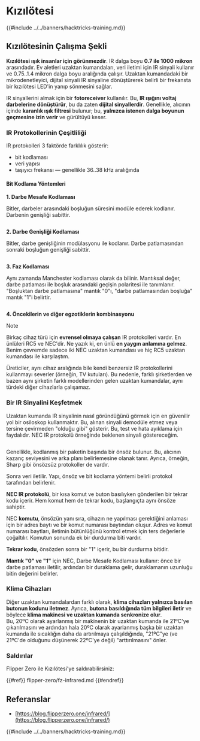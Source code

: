 # Kızılötesi

{{#include ../../banners/hacktricks-training.md}}

## Kızılötesinin Çalışma Şekli <a href="#how-the-infrared-port-works" id="how-the-infrared-port-works"></a>

**Kızılötesi ışık insanlar için görünmezdir**. IR dalga boyu **0.7 ile 1000 mikron** arasındadır. Ev aletleri uzaktan kumandaları, veri iletimi için IR sinyali kullanır ve 0.75..1.4 mikron dalga boyu aralığında çalışır. Uzaktan kumandadaki bir mikrodenetleyici, dijital sinyali IR sinyaline dönüştürerek belirli bir frekansta bir kızılötesi LED'in yanıp sönmesini sağlar.

IR sinyallerini almak için bir **fotoreceiver** kullanılır. Bu, **IR ışığını voltaj darbelerine dönüştürür**, bu da zaten **dijital sinyallerdir**. Genellikle, alıcının içinde **karanlık ışık filtresi** bulunur; bu, **yalnızca istenen dalga boyunun geçmesine izin verir** ve gürültüyü keser.

### IR Protokollerinin Çeşitliliği <a href="#variety-of-ir-protocols" id="variety-of-ir-protocols"></a>

IR protokolleri 3 faktörde farklılık gösterir:

- bit kodlaması
- veri yapısı
- taşıyıcı frekansı — genellikle 36..38 kHz aralığında

#### Bit Kodlama Yöntemleri <a href="#bit-encoding-ways" id="bit-encoding-ways"></a>

**1. Darbe Mesafe Kodlaması**

Bitler, darbeler arasındaki boşluğun süresini modüle ederek kodlanır. Darbenin genişliği sabittir.

<figure><img src="../../images/image (295).png" alt=""><figcaption></figcaption></figure>

**2. Darbe Genişliği Kodlaması**

Bitler, darbe genişliğinin modülasyonu ile kodlanır. Darbe patlamasından sonraki boşluğun genişliği sabittir.

<figure><img src="../../images/image (282).png" alt=""><figcaption></figcaption></figure>

**3. Faz Kodlaması**

Aynı zamanda Manchester kodlaması olarak da bilinir. Mantıksal değer, darbe patlaması ile boşluk arasındaki geçişin polaritesi ile tanımlanır. "Boşluktan darbe patlamasına" mantık "0"ı, "darbe patlamasından boşluğa" mantık "1"i belirtir.

<figure><img src="../../images/image (634).png" alt=""><figcaption></figcaption></figure>

**4. Öncekilerin ve diğer egzotiklerin kombinasyonu**

> [!NOTE]
> Birkaç cihaz türü için **evrensel olmaya çalışan** IR protokolleri vardır. En ünlüleri RC5 ve NEC'dir. Ne yazık ki, en ünlü **en yaygın anlamına gelmez**. Benim çevremde sadece iki NEC uzaktan kumandası ve hiç RC5 uzaktan kumandası ile karşılaştım.
>
> Üreticiler, aynı cihaz aralığında bile kendi benzersiz IR protokollerini kullanmayı severler (örneğin, TV kutuları). Bu nedenle, farklı şirketlerden ve bazen aynı şirketin farklı modellerinden gelen uzaktan kumandalar, aynı türdeki diğer cihazlarla çalışamaz.

### Bir IR Sinyalini Keşfetmek

Uzaktan kumanda IR sinyalinin nasıl göründüğünü görmek için en güvenilir yol bir osiloskop kullanmaktır. Bu, alınan sinyali demodüle etmez veya tersine çevirmeden "olduğu gibi" gösterir. Bu, test ve hata ayıklama için faydalıdır. NEC IR protokolü örneğinde beklenen sinyali göstereceğim.

<figure><img src="../../images/image (235).png" alt=""><figcaption></figcaption></figure>

Genellikle, kodlanmış bir paketin başında bir önsöz bulunur. Bu, alıcının kazanç seviyesini ve arka planı belirlemesine olanak tanır. Ayrıca, örneğin, Sharp gibi önsözsüz protokoller de vardır.

Sonra veri iletilir. Yapı, önsöz ve bit kodlama yöntemi belirli protokol tarafından belirlenir.

**NEC IR protokolü**, bir kısa komut ve buton basılıyken gönderilen bir tekrar kodu içerir. Hem komut hem de tekrar kodu, başlangıçta aynı önsöze sahiptir.

NEC **komutu**, önsözün yanı sıra, cihazın ne yapılması gerektiğini anlaması için bir adres baytı ve bir komut numarası baytından oluşur. Adres ve komut numarası baytları, iletimin bütünlüğünü kontrol etmek için ters değerlerle çoğaltılır. Komutun sonunda ek bir durdurma biti vardır.

**Tekrar kodu**, önsözden sonra bir "1" içerir, bu bir durdurma bitidir.

**Mantık "0" ve "1"** için NEC, Darbe Mesafe Kodlaması kullanır: önce bir darbe patlaması iletilir, ardından bir duraklama gelir, duraklamanın uzunluğu bitin değerini belirler.

### Klima Cihazları

Diğer uzaktan kumandalardan farklı olarak, **klima cihazları yalnızca basılan butonun kodunu iletmez**. Ayrıca, **butona basıldığında tüm bilgileri iletir** ve böylece **klima makinesi ve uzaktan kumanda senkronize olur**.\
Bu, 20ºC olarak ayarlanmış bir makinenin bir uzaktan kumanda ile 21ºC'ye çıkarılmasını ve ardından hala 20ºC olarak ayarlanmış başka bir uzaktan kumanda ile sıcaklığın daha da artırılmaya çalışıldığında, "21ºC"ye (ve 21ºC'de olduğunu düşünerek 22ºC'ye değil) "arttırılmasını" önler.

### Saldırılar

Flipper Zero ile Kızılötesi'ye saldırabilirsiniz:

{{#ref}}
flipper-zero/fz-infrared.md
{{#endref}}

## Referanslar

- [https://blog.flipperzero.one/infrared/](https://blog.flipperzero.one/infrared/)

{{#include ../../banners/hacktricks-training.md}}
